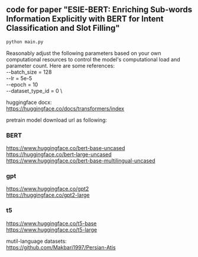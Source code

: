 ## code for paper "ESIE-BERT: Enriching Sub-words Information Explicitly with BERT for Intent Classification and Slot Filling"

```python
python main.py
```

Reasonably adjust the following parameters based on your own computational resources to control the model's computational load and parameter count. Here are some references: \
--batch_size = 128 \
--lr = 5e-5 \
--epoch = 10 \
--dataset_type_id = 0 \

huggingface docx: \
https://huggingface.co/docs/transformers/index


pretrain model download url as following:

### BERT

https://www.huggingface.co/bert-base-uncased \
https://huggingface.co/bert-large-uncased \
https://www.huggingface.co/bert-base-multilingual-uncased

### gpt
https://www.huggingface.co/gpt2  \
https://huggingface.co/gpt2-large   

### t5
https://www.huggingface.co/t5-base \
https://www.huggingface.co/t5-large


mutil-language datasets: \
https://github.com/Makbari1997/Persian-Atis
